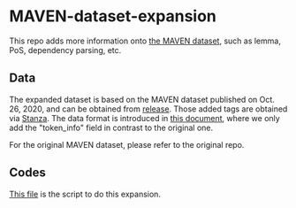 # MAVEN-dataset-expansion
This repo adds more information onto [the MAVEN dataset](https://github.com/THU-KEG/MAVEN-dataset), such as lemma, PoS, dependency parsing, etc.

## Data

The expanded dataset is based on the MAVEN dataset published on Oct. 26, 2020, and  can be obtained from [release](https://github.com/btyu/MAVEN-dataset-expansion/releases). Those added tags are obtained via [Stanza](https://stanfordnlp.github.io/stanza). The data format is introduced in [this document](DataFormat.md), where we only add the "token_info" field in contrast to the original one. 

For the original MAVEN dataset, please refer to the original repo.

## Codes

[This file](maven_expansion.ipynb) is the script to do this expansion.

